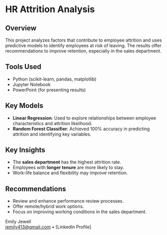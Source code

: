 # HR Attrition Analysis

## Overview
This project analyzes factors that contribute to employee attrition and uses predictive models to identify employees at risk of leaving. The results offer recommendations to improve retention, especially in the sales department.

## Tools Used
- Python (scikit-learn, pandas, matplotlib)
- Jupyter Notebook
- PowerPoint (for presenting results)

## Key Models
- **Linear Regression**: Used to explore relationships between employee characteristics and attrition likelihood.
- **Random Forest Classifier**: Achieved 100% accuracy in predicting attrition and identifying key variables.

## Key Insights
- The **sales department** has the highest attrition rate.
- Employees with **longer tenure** are more likely to stay.
- Work-life balance and flexibility may improve retention.

## Recommendations
- Review and enhance performance review processes.
- Offer remote/hybrid work options.
- Focus on improving working conditions in the sales department.


Emily Jewell  
jemily413@gmail.com • [LinkedIn Profile]

